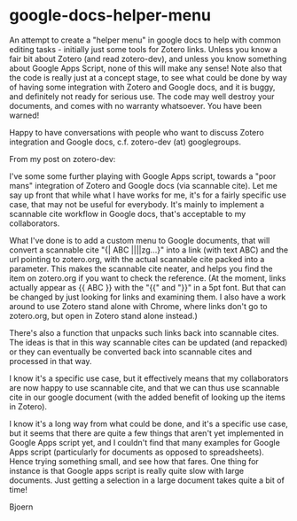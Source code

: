 google-docs-helper-menu
=======================

An attempt to create a "helper menu" in google docs to help with common editing tasks - initially just some tools for Zotero links. Unless you know a fair bit about Zotero (and read zotero-dev), and unless you know something about Google Apps Script, none of this will make any sense! Note also that the code is really just at a concept stage, to see what could be done by way of having some integration with Zotero and Google docs, and it is buggy, and definitely not ready for serious use. The code may well destroy your documents, and comes with no warranty whatsoever. You have been warned! 

Happy to have conversations with people who want to discuss Zotero integration and Google docs, c.f. zotero-dev (at) googlegroups.

From my post on zotero-dev: 

I've some some further playing with Google Apps script, towards a "poor mans" integration of Zotero and Google docs (via scannable cite). Let me say up front that while what I have works for me, it's for a fairly specific use case, that may not be useful for everybody. It's mainly to implement a scannable cite workflow in Google docs, that's acceptable to my collaborators.

What I've done is to add a custom menu to Google documents, that will convert a scannable cite "{| ABC ||||zg...}" into a link (with text ABC) and the url pointing to zotero.org, with the actual scannable cite packed into a parameter. This makes the scannable cite neater, and helps you find the item on zotero.org if you want to check the reference.  (At the moment, links actually appear as {{ ABC }} with the "{{" and "}}" in a 5pt font. But that can be changed by just looking for links and examining them. I also have a work around to use Zotero stand alone with Chrome, where links don't go to zotero.org, but open in Zotero stand alone instead.)

There's also a function that unpacks such links back into scannable cites. The ideas is that in this way scannable cites can be updated (and repacked) or they can eventually be converted back into scannable cites and processed in that way.

I know it's a specific use case, but it effectively means that my collaborators are now happy to use scannable cite, and that we can thus use scannable cite in our google document (with the added benefit of looking up the items in Zotero). 

I know it's a long way from what could be done, and it's a specific use case, but it seems that there are quite a few things that aren't yet implemented in Google Apps script yet, and I couldn't find that many examples for Google Apps script (particularly for documents as opposed to spreadsheets). Hence trying something small, and see how that fares. One thing for instance is that Google apps script is really quite slow with large documents. Just getting a selection in a large document takes quite a bit of time!

Bjoern
